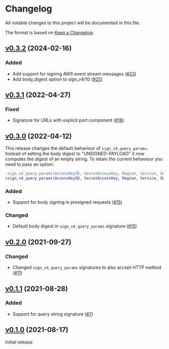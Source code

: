 # Changelog

All notable changes to this project will be documented in this file.

The format is based on [Keep a Changelog](https://keepachangelog.com/en/1.0.0/).

## [v0.3.2](https://github.com/aws-beam/aws_signature/tree/v0.3.2) (2024-02-16)

### Added

- Add support for signing AWS event stream messages ([#23](https://github.com/aws-beam/aws_signature/pull/23))
- Add body_digest option to sign_v4/10 ([#25](https://github.com/aws-beam/aws_signature/pull/25))

## [v0.3.1](https://github.com/aws-beam/aws_signature/tree/v0.3.1) (2022-04-27)

### Fixed

- Signature for URLs with explicit port component ([#18](https://github.com/aws-beam/aws_signature/pull/18))

## [v0.3.0](https://github.com/aws-beam/aws_signature/tree/v0.3.0) (2022-04-12)

This release changes the default behaviour of `sign_v4_query_params`. Instead of
setting the body digest to "UNSIGNED-PAYLOAD" it now computes the digest of an
empty string. To retain the current behaviour you need to pass an option:

```diff
-sign_v4_query_params(AccessKeyID, SecretAccessKey, Region, Service, DateTime, Method, URL, []).
+sign_v4_query_params(AccessKeyID, SecretAccessKey, Region, Service, DateTime, Method, URL, [{body_digest, <<"UNSIGNED-PAYLOAD">>}]).
```

### Added

- Support for body signing in presigned requests ([#15](https://github.com/aws-beam/aws_signature/pull/15))

### Changed

- Default body digest in `sign_v4_query_params` signature ([#15](https://github.com/aws-beam/aws_signature/pull/15))

## [v0.2.0](https://github.com/aws-beam/aws_signature/tree/v0.2.0) (2021-09-27)

### Changed

- Changed `sign_v4_query_params` signatures to also accept HTTP method ([#11](https://github.com/aws-beam/aws_signature/pull/11))

## [v0.1.1](https://github.com/aws-beam/aws_signature/tree/v0.1.1) (2021-08-28)

### Added

- Support for query string signature ([#7](https://github.com/aws-beam/aws_signature/pull/7))

## [v0.1.0](https://github.com/aws-beam/aws_signature/tree/v0.1.0) (2021-08-17)

Initial release
